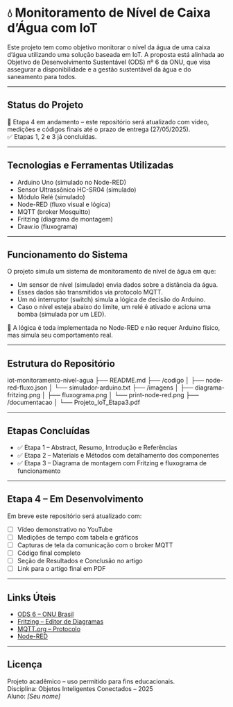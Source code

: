 # 💧 Monitoramento de Nível de Caixa d’Água com IoT

Este projeto tem como objetivo monitorar o nível da água de uma caixa d’água utilizando uma solução baseada em IoT. A proposta está alinhada ao Objetivo de Desenvolvimento Sustentável (ODS) nº 6 da ONU, que visa assegurar a disponibilidade e a gestão sustentável da água e do saneamento para todos.

---

## Status do Projeto
🚧 Etapa 4 em andamento – este repositório será atualizado com vídeo, medições e códigos finais até o prazo de entrega (27/05/2025).  
✅ Etapas 1, 2 e 3 já concluídas.

---

##  Tecnologias e Ferramentas Utilizadas

- Arduino Uno (simulado no Node-RED)
- Sensor Ultrassônico HC-SR04 (simulado)
- Módulo Relé (simulado)
- Node-RED (fluxo visual e lógica)
- MQTT (broker Mosquitto)
- Fritzing (diagrama de montagem)
- Draw.io (fluxograma)

---

## Funcionamento do Sistema

O projeto simula um sistema de monitoramento de nível de água em que:

- Um sensor de nível (simulado) envia dados sobre a distância da água.
- Esses dados são transmitidos via protocolo MQTT.
- Um nó interruptor (switch) simula a lógica de decisão do Arduino.
- Caso o nível esteja abaixo do limite, um relé é ativado e aciona uma bomba (simulada por um LED).

🔁 A lógica é toda implementada no Node-RED e não requer Arduino físico, mas simula seu comportamento real.

---

## Estrutura do Repositório
 iot-monitoramento-nivel-agua ├── README.md ├── /codigo │ ├── node-red-fluxo.json │ └── simulador-arduino.txt ├── /imagens │ ├── diagrama-fritzing.png │ ├── fluxograma.png │ └── print-node-red.png ├── /documentacao │ └── Projeto_IoT_Etapa3.pdf

 
---

## Etapas Concluídas

- ✅ Etapa 1 – Abstract, Resumo, Introdução e Referências
- ✅ Etapa 2 – Materiais e Métodos com detalhamento dos componentes
- ✅ Etapa 3 – Diagrama de montagem com Fritzing e fluxograma de funcionamento

---

##  Etapa 4 – Em Desenvolvimento

Em breve este repositório será atualizado com:

- [ ] Vídeo demonstrativo no YouTube
- [ ] Medições de tempo com tabela e gráficos
- [ ] Capturas de tela da comunicação com o broker MQTT
- [ ] Código final completo
- [ ] Seção de Resultados e Conclusão no artigo
- [ ] Link para o artigo final em PDF

---

##  Links Úteis

- [ODS 6 – ONU Brasil](https://odsbrasil.gov.br/objetivo/objetivo?n=6)
- [Fritzing – Editor de Diagramas](https://fritzing.org/)
- [MQTT.org – Protocolo](http://mqtt.org/)
- [Node-RED](https://nodered.org/)

---

##  Licença

Projeto acadêmico – uso permitido para fins educacionais.  
Disciplina: Objetos Inteligentes Conectados – 2025  
Aluno: *[Seu nome]*  


